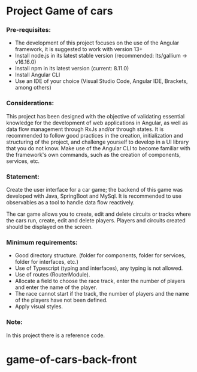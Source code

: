 # Project Game of cars

### Pre-requisites:

* The development of this project focuses on the use of the Angular framework, it is suggested to work with version 13+
* Install node.js in its latest stable version (recommended: lts/gallium -> v16.16.0)
* Install npm in its latest version (current: 8.11.0)
* Install Angular CLI
* Use an IDE of your choice (Visual Studio Code, Angular IDE, Brackets, among others)

### Considerations:

This project has been designed with the objective of validating essential knowledge for the development of web applications in Angular, as well as data flow management through RxJs and/or through states.
It is recommended to follow good practices in the creation, initialization and structuring of the project, and challenge yourself to develop in a UI library that you do not know.
Make use of the Angular CLI to become familiar with the framework's own commands, such as the creation of components, services, etc.


### Statement:

Create the user interface for a car game; the backend of this game was developed with Java, SpringBoot and MySql.
It is recommended to use observables as a tool to handle data flow reactively.

The car game allows you to create, edit and delete circuits or tracks where the cars run, create, edit and delete players.
Players and circuits created should be displayed on the screen.


### Minimum requirements:
* Good directory structure. (folder for components, folder for services, folder for interfaces, etc.)
* Use of Typescript (typing and interfaces), any typing is not allowed.
* Use of routes (RouterModule).
* Allocate a field to choose the race track, enter the number of players and enter the name of the player.
* The race cannot start if the track, the number of players and the name of the players have not been defined.
* Apply visual styles.

### Note:
In this project there is a reference code.
# game-of-cars-back-front
